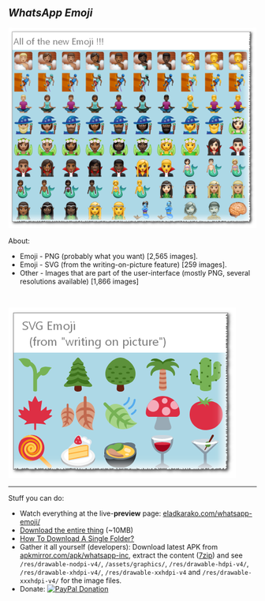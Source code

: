 <h2><em>WhatsApp Emoji</em></h2>

<img src="resources/screenshot1.png"/><br/>

About:
<ul>
<li>Emoji - PNG (probably what you want) [2,565 images].</li>
<li>Emoji - SVG (from the writing-on-picture feature) [259 images].</li>
<li>Other - Images that are part of the user-interface (mostly PNG, several resolutions available) [1,866 images]</li>
</ul>

<br/>

<img src="resources/screenshot2.png"/><br/>

<hr/>

Stuff you can do:

<ul>
<li>Watch everything at the live-<strong>preview</strong> page: <a href="http://eladkarako.com/whatsapp-emoji/">eladkarako.com/whatsapp-emoji/</a></li>
<li><a href="https://github.com/eladkarako/whatsapp-emoji/archive/master.zip">Download the entire thing</a> (~10MB)</li>
<li><a href="https://github.com/eladkarako/partial-download-github-repository">How To Download A Single Folder?</a></li>
<li>Gather it all yourself (developers): Download latest APK from <a href="https://www.apkmirror.com/apk/whatsapp-inc/">apkmirror.com/apk/whatsapp-inc</a>,
extract the content (<a href="https://github.com/eladkarako/mods/tree/master/7z">7zip</a>) and see <code>/res/drawable-nodpi-v4/</code>, <code>/assets/graphics/</code>,
<code>/res/drawable-hdpi-v4/</code>, <code>/res/drawable-xhdpi-v4/</code>, <code>/res/drawable-xxhdpi-v4</code> and <code>/res/drawable-xxxhdpi-v4/</code> for the image files.
</li>
<li>Donate: <a href="https://paypal.me/e1adkarak0" ok><img src="https://www.paypalobjects.com/webstatic/mktg/Logo/pp-logo-100px.png" alt="PayPal Donation" ok></a></li>
</ul>
